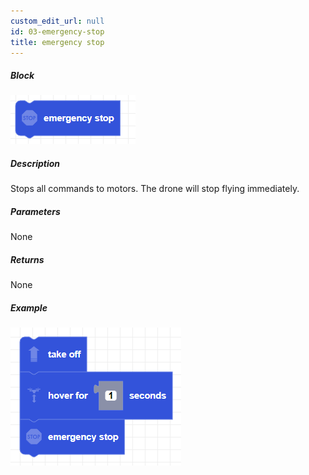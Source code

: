 ```yaml
---
custom_edit_url: null
id: 03-emergency-stop
title: emergency stop
---
```


##### Block

![emergency stop image](emergencystop.png)

##### Description

Stops all commands to motors. The drone will stop flying immediately.

##### Parameters

None

##### Returns

None

##### Example

![emergency stop example](emergencystop_example.png)
